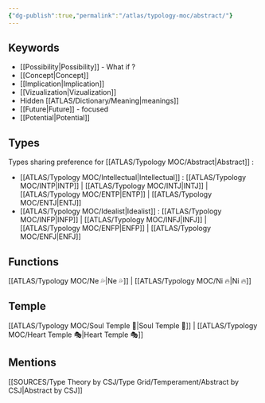 ```yaml
---
{"dg-publish":true,"permalink":"/atlas/typology-moc/abstract/"}
---
```


## Keywords 
- [[Possibility\|Possibility]] - What if ? 
- [[Concept\|Concept]]
- [[Implication\|Implication]]
- [[Vizualization\|Vizualization]]
- Hidden [[ATLAS/Dictionary/Meaning\|meanings]] 
- [[Future\|Future]] - focused 
- [[Potential\|Potential]]

## Types 
Types sharing preference for [[ATLAS/Typology MOC/Abstract\|Abstract]] : 
- [[ATLAS/Typology MOC/Intellectual\|Intellectual]] : [[ATLAS/Typology MOC/INTP\|INTP]] | [[ATLAS/Typology MOC/INTJ\|INTJ]] | [[ATLAS/Typology MOC/ENTP\|ENTP]] | [[ATLAS/Typology MOC/ENTJ\|ENTJ]] 
- [[ATLAS/Typology MOC/Idealist\|Idealist]] : [[ATLAS/Typology MOC/INFP\|INFP]] | [[ATLAS/Typology MOC/INFJ\|INFJ]] | [[ATLAS/Typology MOC/ENFP\|ENFP]] | [[ATLAS/Typology MOC/ENFJ\|ENFJ]] 

## Functions 
[[ATLAS/Typology MOC/Ne 💦\|Ne 💦]] | [[ATLAS/Typology MOC/Ni 🔥\|Ni 🔥]] 

## Temple 
[[ATLAS/Typology MOC/Soul Temple 👥\|Soul Temple 👥]] | [[ATLAS/Typology MOC/Heart Temple 🎭\|Heart Temple 🎭]] 

## Mentions
[[SOURCES/Type Theory by CSJ/Type Grid/Temperament/Abstract by CSJ\|Abstract by CSJ]]
